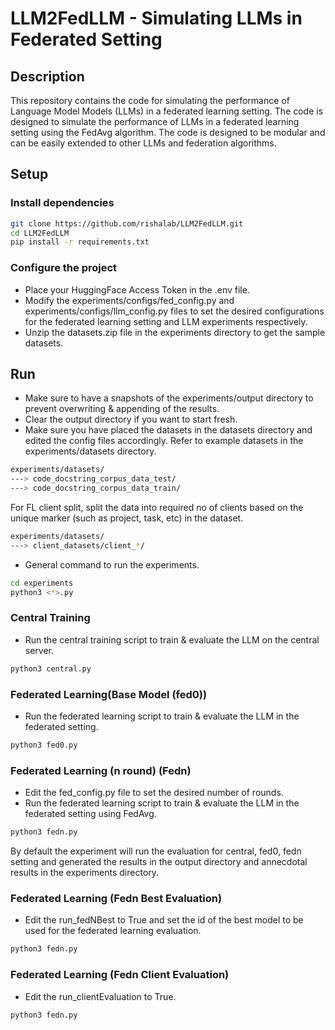 # LLM2FedLLM - Simulating LLMs in Federated Setting

## Description
This repository contains the code for simulating the performance of Language Model Models (LLMs) in a federated learning setting. The code is designed to simulate the performance of LLMs in a federated learning setting using the FedAvg algorithm. The code is designed to be modular and can be easily extended to other LLMs and federation algorithms.

## Setup
### Install dependencies
```bash
git clone https://github.com/rishalab/LLM2FedLLM.git
cd LLM2FedLLM
pip install -r requirements.txt
```

### Configure the project
- Place your HuggingFace Access Token in the .env file.
- Modify the experiments/configs/fed_config.py and experiments/configs/llm_config.py files to set the desired configurations for the federated learning setting and LLM experiments respectively.
- Unzip the datasets.zip file in the experiments directory to get the sample datasets.

## Run
- Make sure to have a snapshots of the experiments/output directory to prevent overwriting & appending of the results.
- Clear the output directory if you want to start fresh.
- Make sure you have placed the datasets in the datasets directory and edited the config files accordingly.
Refer to example datasets in the experiments/datasets directory. 
```bash
experiments/datasets/
---> code_docstring_corpus_data_test/
---> code_docstring_corpus_data_train/
```
For FL client split, split the data into required no of clients based on the unique marker (such as project, task, etc) in the dataset.
```bash
experiments/datasets/
---> client_datasets/client_*/
```

- General command to run the experiments.
```bash
cd experiments
python3 <*>.py
```

### Central Training
- Run the central training script to train & evaluate the LLM on the central server.
```bash
python3 central.py
```

### Federated Learning(Base Model (fed0))
- Run the federated learning script to train & evaluate the LLM in the federated setting.
```bash
python3 fed0.py
```

### Federated Learning (n round) (Fedn)
- Edit the fed_config.py file to set the desired number of rounds.
- Run the federated learning script to train & evaluate the LLM in the federated setting using FedAvg.
```bash
python3 fedn.py
```

By default the experiment will run the evaluation for central, fed0, fedn setting and generated the results in the output directory and annecdotal results in the experiments directory.

### Federated Learning (Fedn Best Evaluation)
- Edit the run_fedNBest to True and set the id of the best model to be used for the federated learning evaluation.
```bash
python3 fedn.py
```

### Federated Learning (Fedn Client Evaluation)
- Edit the run_clientEvaluation to True.
```bash
python3 fedn.py
```


